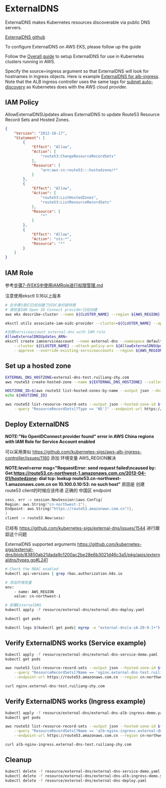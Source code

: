 # ExternalDNS
ExternalDNS makes Kubernetes resources discoverable via public DNS servers. 

[ExternalDNS github](https://github.com/kubernetes-sigs/external-dns)

To configure ExternalDNS on AWS EKS, please follow up the guide

Follow the [Overall guide](https://github.com/kubernetes-sigs/external-dns/blob/master/docs/tutorials/aws.md) to setup ExternalDNS for use in Kubernetes clusters running in AWS. 

Specify the source=ingress argument so that ExternalDNS will look for hostnames in Ingress objects. Here is example [ExternalDNS  for alb-ingress](https://github.com/kubernetes-sigs/external-dns/blob/master/docs/tutorials/alb-ingress.md). Note that the ALB ingress controller uses the same tags for [subnet auto-discovery](https://kubernetes-sigs.github.io/aws-alb-ingress-controller/guide/controller/config/#subnet-auto-discovery) as Kubernetes does with the AWS cloud provider.

## IAM Policy
AllowExternalDNSUpdates allows ExternalDNS to update Route53 Resource Record Sets and Hosted Zones. 
```json
{
    "Version": "2012-10-17",
    "Statement": [
        {
            "Effect": "Allow",
            "Action": [
                "route53:ChangeResourceRecordSets"
            ],
            "Resource": [
                "arn:aws-cn:route53:::hostedzone/*"
            ]
        },
        {
            "Effect": "Allow",
            "Action": [
                "route53:ListHostedZones",
                "route53:ListResourceRecordSets"
            ],
            "Resource": [
                "*"
            ]
        },
        {
            "Effect": "Allow",
            "Action": "sts:*",
            "Resource": "*"
        }
    ]
}
```

## IAM Role
参考[步骤7-在EKS中使用IAMRole进行权限管理.md](步骤7-在EKS中使用IAMRole进行权限管理.md)

注意使用eksctl 0.16以上版本

```bash
# 在步骤3我们已经创建了OIDC身份提供商 
# 请检查IAM Open ID Connect provider已经创建
aws eks describe-cluster --name ${CLUSTER_NAME} --region ${AWS_REGION} --query cluster.identity.oidc.issuer --output text

eksctl utils associate-iam-oidc-provider --cluster=${CLUSTER_NAME} --approve --region ${AWS_REGION}

#创建serviceaccount external-dns with IAM role
AllowExternalDNSUpdates_ARN=
eksctl create iamserviceaccount --name external-dns --namespace default \
    --cluster ${CLUSTER_NAME} --attach-policy-arn ${AllowExternalDNSUpdates_ARN} \
    --approve --override-existing-serviceaccounts --region ${AWS_REGION}

```

## Set up a hosted zone
```bash
EXTERNAL_DNS_HOSTZONE=external-dns-test.ruiliang-zhy.com
aws route53 create-hosted-zone --name ${EXTERNAL_DNS_HOSTZONE} --caller-reference "external-dns-test-$(date +%s)" --endpoint-url https://route53.amazonaws.com.cn --region cn-northwest-1

HOSTZONE_ID=$(aws route53 list-hosted-zones-by-name --output json --dns-name ${EXTERNAL_DNS_HOSTZONE} --endpoint-url https://route53.amazonaws.com.cn --region cn-northwest-1 | jq -r '.HostedZones[0].Id')
echo ${HOSTZONE_ID}

aws route53 list-resource-record-sets --output json --hosted-zone-id ${HOSTZONE_ID} \
    --query "ResourceRecordSets[?Type == 'NS']" --endpoint-url https://route53.amazonaws.com.cn --region cn-northwest-1 | jq -r '.[0].ResourceRecords[].Value'
```

## Deploy ExternalDNS

**NOTE:"No OpenIDConnect provider found" error in AWS China regions with IAM Role for Service Account enabled**

可以采用类似 https://github.com/kubernetes-sigs/aws-alb-ingress-controller/issues/1180 添加 环境变量 AWS_REGION解决

**NOTE:level=error msg="RequestError: send request failed\ncaused by: Get https://route53.cn-northwest-1.amazonaws.com.cn/2013-04-01/hostedzone: dial tcp: lookup route53.cn-northwest-1.amazonaws.com.cn on 10.100.0.10:53: no such host"**
原因是 创建 route53 client的时候应该传递 正确的 中国区 endpoint

```go
sess, err := session.NewSession(&aws.Config{
Region: aws.String("cn-northwest-1"),
Endpoint: aws.String("https://route53.amazonaws.com.cn")},
)
client := route53.New(sess)
```

已经有 https://github.com/kubernetes-sigs/external-dns/issues/1544 进行跟踪这个问题

ExternalDNS supported arguments
https://github.com/kubernetes-sigs/external-dns/blob/83850ab21dada9c1200ac2be28e6b3021d46c3a5/pkg/apis/externaldns/types.go#L241

```bash
# Check the RBAC enabled
kubectl api-versions | grep rbac.authorization.k8s.io

# 添加环境变量
env:
    - name: AWS_REGION
    value: cn-northwest-1

# 部署ExternalDNS
kubectl apply -f resource/external-dns/external-dns-deploy.yaml

kubectl get pods

kubectl logs $(kubectl get pods| egrep -o "external-dns[a-zA-Z0-9-]+")
```

## Verify ExternalDNS works (Service example)
```bash
kubectl apply -f resource/external-dns/external-dns-service-demo.yaml
kubectl get pods

aws route53 list-resource-record-sets --output json --hosted-zone-id ${HOSTZONE_ID} \
    --query "ResourceRecordSets[?Name == 'nginx.external-dns-test.ruiliang-zhy.com']|[?Type == 'A']" \
    --endpoint-url https://route53.amazonaws.com.cn --region cn-northwest-1

curl nginx.external-dns-test.ruiliang-zhy.com

```

## Verify ExternalDNS works (Ingress example)

```bash
kubectl apply -f resource/external-dns/external-dns-alb-ingress-demo.yaml
kubectl get pods

aws route53 list-resource-record-sets --output json --hosted-zone-id ${HOSTZONE_ID} \
    --query "ResourceRecordSets[?Name == 'alb-nginx-ingress.external-dns-test.ruiliang-zhy.com']|[?Type == 'A']" \
    --endpoint-url https://route53.amazonaws.com.cn --region cn-northwest-1

curl alb-nginx-ingress.external-dns-test.ruiliang-zhy.com
```


## Cleanup
```bash
kubectl delete -f resource/external-dns/external-dns-service-demo.yaml
kubectl delete -f resource/external-dns/external-dns-alb-ingress-demo.yaml
kubectl delete -f resource/external-dns/external-dns-deploy.yaml
```